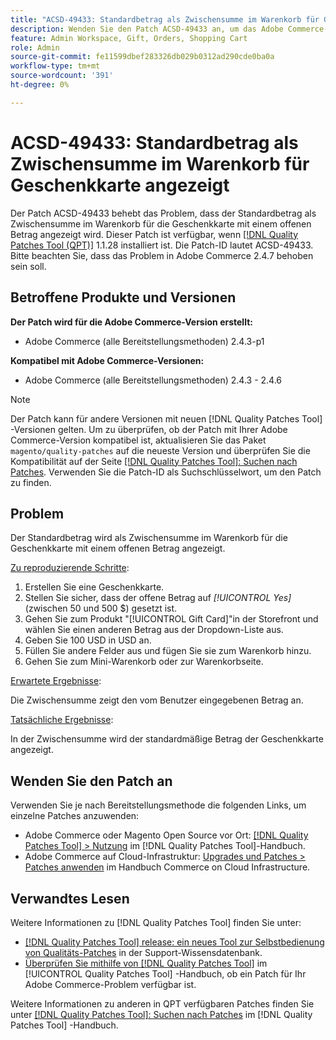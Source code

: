 ```yaml
---
title: "ACSD-49433: Standardbetrag als Zwischensumme im Warenkorb für Geschenkkarte angezeigt"
description: Wenden Sie den Patch ACSD-49433 an, um das Adobe Commerce-Problem zu beheben, bei dem der Standardbetrag als Zwischensumme im Warenkorb für Geschenkkarten mit einem offenen Betrag angezeigt wird.
feature: Admin Workspace, Gift, Orders, Shopping Cart
role: Admin
source-git-commit: fe11599dbef283326db029b0312ad290cde0ba0a
workflow-type: tm+mt
source-wordcount: '391'
ht-degree: 0%

---
```


# ACSD-49433: Standardbetrag als Zwischensumme im Warenkorb für Geschenkkarte angezeigt

Der Patch ACSD-49433 behebt das Problem, dass der Standardbetrag als Zwischensumme im Warenkorb für die Geschenkkarte mit einem offenen Betrag angezeigt wird. Dieser Patch ist verfügbar, wenn [[!DNL Quality Patches Tool (QPT)]](https://experienceleague.adobe.com/en/docs/commerce-knowledge-base/kb/announcements/commerce-announcements/magento-quality-patches-released-new-tool-to-self-serve-quality-patches) 1.1.28 installiert ist. Die Patch-ID lautet ACSD-49433. Bitte beachten Sie, dass das Problem in Adobe Commerce 2.4.7 behoben sein soll.

## Betroffene Produkte und Versionen

**Der Patch wird für die Adobe Commerce-Version erstellt:**

* Adobe Commerce (alle Bereitstellungsmethoden) 2.4.3-p1

**Kompatibel mit Adobe Commerce-Versionen:**

* Adobe Commerce (alle Bereitstellungsmethoden) 2.4.3 - 2.4.6

>[!NOTE]
>
>Der Patch kann für andere Versionen mit neuen [!DNL Quality Patches Tool] -Versionen gelten. Um zu überprüfen, ob der Patch mit Ihrer Adobe Commerce-Version kompatibel ist, aktualisieren Sie das Paket `magento/quality-patches` auf die neueste Version und überprüfen Sie die Kompatibilität auf der Seite [[!DNL Quality Patches Tool]: Suchen nach Patches](https://experienceleague.adobe.com/tools/commerce-quality-patches/index.html). Verwenden Sie die Patch-ID als Suchschlüsselwort, um den Patch zu finden.

## Problem

Der Standardbetrag wird als Zwischensumme im Warenkorb für die Geschenkkarte mit einem offenen Betrag angezeigt.

<u>Zu reproduzierende Schritte</u>:

1. Erstellen Sie eine Geschenkkarte.
1. Stellen Sie sicher, dass der offene Betrag auf *[!UICONTROL Yes]* (zwischen 50 und 500 $) gesetzt ist.
1. Gehen Sie zum Produkt &quot;[!UICONTROL Gift Card]&quot;in der Storefront und wählen Sie einen anderen Betrag aus der Dropdown-Liste aus.
1. Geben Sie 100 USD in USD an.
1. Füllen Sie andere Felder aus und fügen Sie sie zum Warenkorb hinzu.
1. Gehen Sie zum Mini-Warenkorb oder zur Warenkorbseite.

<u>Erwartete Ergebnisse</u>:

Die Zwischensumme zeigt den vom Benutzer eingegebenen Betrag an.

<u>Tatsächliche Ergebnisse</u>:

In der Zwischensumme wird der standardmäßige Betrag der Geschenkkarte angezeigt.

## Wenden Sie den Patch an

Verwenden Sie je nach Bereitstellungsmethode die folgenden Links, um einzelne Patches anzuwenden:

* Adobe Commerce oder Magento Open Source vor Ort: [[!DNL Quality Patches Tool] > Nutzung](/help/tools/quality-patches-tool/usage.md) im [!DNL Quality Patches Tool]-Handbuch.
* Adobe Commerce auf Cloud-Infrastruktur: [Upgrades und Patches > Patches anwenden](https://experienceleague.adobe.com/docs/commerce-cloud-service/user-guide/develop/upgrade/apply-patches.html) im Handbuch Commerce on Cloud Infrastructure.

## Verwandtes Lesen

Weitere Informationen zu [!DNL Quality Patches Tool] finden Sie unter:

* [[!DNL Quality Patches Tool] release: ein neues Tool zur Selbstbedienung von Qualitäts-Patches](https://experienceleague.adobe.com/en/docs/commerce-knowledge-base/kb/announcements/commerce-announcements/magento-quality-patches-released-new-tool-to-self-serve-quality-patches) in der Support-Wissensdatenbank.
* [Überprüfen Sie mithilfe von  [!DNL Quality Patches Tool]](/help/tools/quality-patches-tool/patches-available-in-qpt/check-patch-for-magento-issue-with-magento-quality-patches.md) im [!UICONTROL Quality Patches Tool] -Handbuch, ob ein Patch für Ihr Adobe Commerce-Problem verfügbar ist.


Weitere Informationen zu anderen in QPT verfügbaren Patches finden Sie unter [[!DNL Quality Patches Tool]: Suchen nach Patches](https://experienceleague.adobe.com/tools/commerce-quality-patches/index.html) im [!DNL Quality Patches Tool] -Handbuch.
